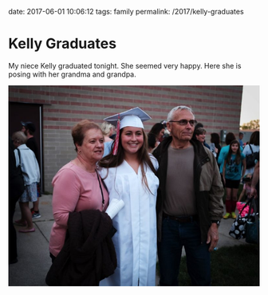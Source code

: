date: 2017-06-01 10:06:12
tags: family
permalink: /2017/kelly-graduates

# Kelly Graduates

My niece Kelly graduated tonight. She seemed very happy. Here she is posing with her grandma and grandpa.

![Kelly](/_img/2017/20170601_DSCF0845-768x614.jpeg)
